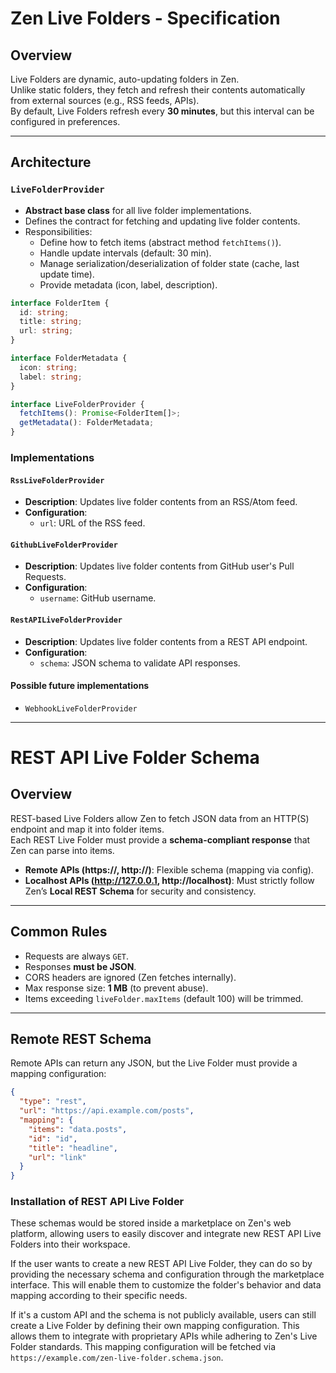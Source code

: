 # Zen Live Folders - Specification

## Overview

Live Folders are dynamic, auto-updating folders in Zen.  
Unlike static folders, they fetch and refresh their contents automatically from external sources (e.g., RSS feeds, APIs).  
By default, Live Folders refresh every **30 minutes**, but this interval can be configured in preferences.

---

## Architecture

### `LiveFolderProvider`

- **Abstract base class** for all live folder implementations.
- Defines the contract for fetching and updating live folder contents.
- Responsibilities:
  - Define how to fetch items (abstract method `fetchItems()`).
  - Handle update intervals (default: 30 min).
  - Manage serialization/deserialization of folder state (cache, last update time).
  - Provide metadata (icon, label, description).

```ts
interface FolderItem {
  id: string;
  title: string;
  url: string;
}

interface FolderMetadata {
  icon: string;
  label: string;
}

interface LiveFolderProvider {
  fetchItems(): Promise<FolderItem[]>;
  getMetadata(): FolderMetadata;
}
```

### Implementations

#### `RssLiveFolderProvider`

- **Description**: Updates live folder contents from an RSS/Atom feed.
- **Configuration**:
  - `url`: URL of the RSS feed.

#### `GithubLiveFolderProvider`

- **Description**: Updates live folder contents from GitHub user's Pull Requests.
- **Configuration**:
  - `username`: GitHub username.

#### `RestAPILiveFolderProvider`

- **Description**: Updates live folder contents from a REST API endpoint.
- **Configuration**:
  - `schema`: JSON schema to validate API responses.

#### Possible future implementations

- `WebhookLiveFolderProvider`

---

# REST API Live Folder Schema

## Overview

REST-based Live Folders allow Zen to fetch JSON data from an HTTP(S) endpoint and map it into folder items.  
Each REST Live Folder must provide a **schema-compliant response** that Zen can parse into items.

- **Remote APIs (https://, http://)**: Flexible schema (mapping via config).
- **Localhost APIs (http://127.0.0.1, http://localhost)**: Must strictly follow Zen’s **Local REST Schema** for security and consistency.

---

## Common Rules

- Requests are always `GET`.
- Responses **must be JSON**.
- CORS headers are ignored (Zen fetches internally).
- Max response size: **1 MB** (to prevent abuse).
- Items exceeding `liveFolder.maxItems` (default 100) will be trimmed.

---

## Remote REST Schema

Remote APIs can return any JSON, but the Live Folder must provide a mapping configuration:

```json
{
  "type": "rest",
  "url": "https://api.example.com/posts",
  "mapping": {
    "items": "data.posts",
    "id": "id",
    "title": "headline",
    "url": "link"
  }
}
```

### Installation of REST API Live Folder

These schemas would be stored inside a marketplace on Zen's web platform, allowing users to easily discover and integrate new REST API Live Folders into their workspace.

If the user wants to create a new REST API Live Folder, they can do so by providing the necessary schema and configuration through the marketplace interface. This will enable them to customize the folder's behavior and data mapping according to their specific needs.

If it's a custom API and the schema is not publicly available, users can still create a Live Folder by defining their own mapping configuration. This allows them to integrate with proprietary APIs while adhering to Zen's Live Folder standards. This mapping configuration will be fetched via `https://example.com/zen-live-folder.schema.json`.
